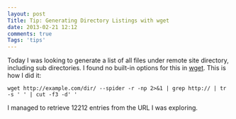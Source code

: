 ```yaml
---
layout: post
Title: Tip: Generating Directory Listings with wget
date: 2013-02-21 12:12
comments: true
Tags: 'tips'
---
```


Today I was looking to generate a list of all files under remote site directory,
including sub directories. I found no built-in options for this in
[wget](https://www.gnu.org/software/wget/). This is how I did it:

    wget http://example.com/dir/ --spider -r -np 2>&1 | grep http:// | tr -s ' ' | cut -f3 -d' '

I managed to retrieve 12212 entries from the URL I was exploring.
